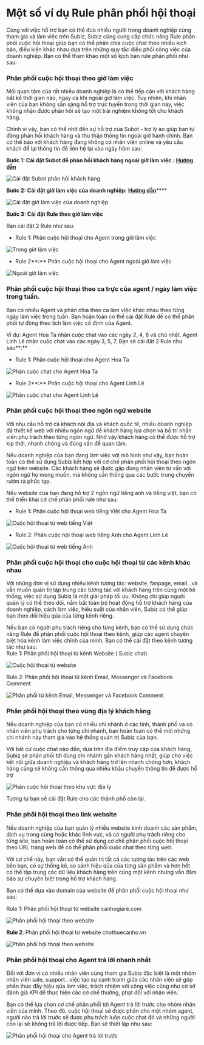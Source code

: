 # Một số ví dụ Rule phân phối hội thoại

Cùng với việc hỗ trợ bạn có thể đưa nhiều người trong doanh nghiệp cùng tham gia và làm việc trên Subiz, Subiz cũng cung cấp chức năng Rule phân phối cuộc hội thoại giúp bạn có thể phân chia cuộc chat theo nhiều kịch bản, điều kiện khác nhau dựa trên những quy tắc điều phối công việc của doanh nghiệp. Bạn có thể tham khảo một số kịch bản rule phân phối như sau:

### **Phân phối cuộc hội thoại theo giờ làm việc**

Mối quan tâm của rất nhiều doanh nghiệp là có thể tiếp cận với khách hàng bất kể thời gian nào, ngay cả khi ngoài giờ làm việc. Tuy nhiên, khi nhân viên của bạn không sẵn sàng hỗ trợ trực tuyến trong thời gian này, việc không nhận được phản hồi sẽ tạo một trải nghiệm không tốt cho khách hàng. 

Chính vì vậy, bạn có thể nhờ đến sự hỗ trợ của Subot - trợ lý ảo giúp bạn tự động phản hồi khách hàng và thu thập thông tin ngoài giờ hành chính. Bạn có thể báo với khách hàng đang không có nhân viên online và yêu cầu khách để lại thông tin để liên hệ lại vào ngày hôm sau:

**Bước 1: Cài đặt Subot để phản hồi khách hàng ngoài giờ làm việc :** [**Hướng dẫn**](https://help.subiz.com/bat-dau-voi-subiz/trien-khai-hoat-dong/subot-bot-tu-dong-tra-loi-va-hoi-thong-tin#subot-la-gi)

![C&#xE0;i &#x111;&#x1EB7;t Subot ph&#x1EA3;n h&#x1ED3;i kh&#xE1;ch h&#xE0;ng](../../../.gitbook/assets/assets_-lcrbjdxgv2cwmzzedgk_-lyqpvvnll_qrefkfkt-_-lyqpblv570yd3zrzlpv_screen-shot-2019-02-11-at-2.14.png)

**Bước 2: Cài đặt giờ làm việc của doanh nghiệp:** [**Hướng dẫn**](https://help.subiz.com/bat-dau-voi-subiz/trien-khai-hoat-dong/cai-dat-gio-lam-viec)\*\*\*\*

![C&#xE0;i &#x111;&#x1EB7;t gi&#x1EDD; l&#xE0;m vi&#x1EC7;c c&#x1EE7;a doanh nghi&#x1EC7;p](../../../.gitbook/assets/assets_-lcrbjdxgv2cwmzzedgk_-lyos43hszk6h4mbvjmm_-lyoz5v68mc1g5ed0y8e_business-hour-1.jpg)

**Bước 3: Cài đặt Rule theo giờ làm việc**

Bạn cài đặt 2 Rule như sau:

* Rule 1: Phân cuộc hội thoại cho Agent trong giờ làm việc

![Trong gi&#x1EDD; l&#xE0;m vi&#x1EC7;c](../../../.gitbook/assets/trong-gio-lam-viec%20%281%29.png)

* Rule 2**:** Phân cuộc hội thoại cho Agent ngoài giờ làm việc

![Ngo&#xE0;i gi&#x1EDD; l&#xE0;m vi&#x1EC7;c](../../../.gitbook/assets/ngoai-gio-lam-viec.png)

### **Phân phối cuộc hội thoại theo ca trực của agent / ngày làm việc trong tuần.**

Bạn có nhiều Agent và phân chia theo ca làm việc khác nhau theo từng ngày làm việc trong tuần. Bạn hoàn toàn có thể cài đặt Rule để có thể phân phối tự động theo lịch làm việc cố định của Agent.

Ví dụ: Agent Hoa Tạ nhận cuộc chat vào các ngày 2, 4, 6 và chủ nhật. Agent Linh Lê nhận cuộc chat vào các ngày 3, 5, 7. Bạn sẽ cài đặt 2 Rule như sau**:**

* Rule 1: Phân cuộc hội thoại cho Agent Hoa Ta

![Ph&#xE2;n cu&#x1ED9;c chat cho Agent Hoa Ta](../../../.gitbook/assets/ca-lam-viec-1.png)

* Rule 2**:** Phân cuộc hội thoại cho Agent Linh Lê

![Ph&#xE2;n cu&#x1ED9;c chat cho Agent Linh L&#xEA;](../../../.gitbook/assets/ca-lam-viec-2.png)

### **Phân phối cuộc hội thoại theo ngôn ngữ website**

Với nhu cầu hỗ trợ cả khách nội địa và khách quốc tế, nhiều doanh nghiệp đã thiết kế web với nhiều ngôn ngữ để khách hàng lựa chọn và bố trí nhân viên phụ trách theo từng ngôn ngữ. Nhờ vậy khách hàng có thể được hỗ trợ kịp thời, nhanh chóng và đúng vấn đề quan tâm.

Nếu doanh nghiệp của bạn đang làm việc với mô hình như vậy, bạn hoàn toàn có thể sử dụng Subiz kết hợp với cơ chế phân phối hội thoại theo ngôn ngữ trên website. Các khách hàng sẽ được gặp đúng nhân viên tư vấn với ngôn ngữ họ mong muốn, mà không cần thông qua các bước trung chuyển rườm rà phức tạp. 

Nếu website của bạn đang hỗ trợ 2 ngôn ngữ tiếng anh và tiếng việt, bạn có thể triển khai cơ chế phân phối rule như sau:

* Rule 1: Phân cuộc hội thoại web tiếng Việt cho Agent Hoa Ta

![Cu&#x1ED9;c h&#x1ED9;i tho&#x1EA1;i t&#x1EEB; web ti&#x1EBF;ng Vi&#x1EC7;t](../../../.gitbook/assets/tieng-viet-1.png)

* Rule 2: Phân cuộc hội thoại web tiếng Anh cho Agent Linh Lê

![Cu&#x1ED9;c h&#x1ED9;i tho&#x1EA1;i t&#x1EEB; web ti&#x1EBF;ng Anh](../../../.gitbook/assets/tieng-anh-1.png)

### Phân phối cuộc hội thoại cho cuộc hội thoại từ các kênh khác nhau

Với những đơn vị sử dụng nhiều kênh tương tác: website, fanpage, email...và vẫn muốn quản trị tập trung các tương tác với khách hàng trên cùng một hệ thống, việc sử dụng Subiz là một giải pháp tối ưu. Không chỉ giúp người quản lý có thể theo dõi, nắm bắt toàn bộ hoạt động hỗ trợ khách hàng của doanh nghiệp, cách làm việc, hiệu suất của nhân viên, Subiz có thể giúp bạn theo dõi hiệu qủa của từng kênh riêng.

Nếu bạn có người phụ trách riêng cho từng kênh, bạn có thể sử dụng chức năng Rule để phân phối cuộc hội thoại theo kênh, giúp các agent chuyên biệt hóa kênh làm việc chính của mình. Bạn có thể cài đặt theo kênh tương tác như sau:  
Rule 1: Phân phối hội thoại từ kênh Website \( Subiz chat\)

![Cu&#x1ED9;c h&#x1ED9;i tho&#x1EA1;i t&#x1EEB; website](../../../.gitbook/assets/website.png)

Rule 2: Phân phối hội thoại từ kênh Email, Messenger và Facebook Comment

![Ph&#xE2;n ph&#x1ED1;i t&#x1EEB; k&#xEA;nh Email, Messenger v&#xE0; Facebook Comment](../../../.gitbook/assets/phaan-phoi.png)

### Phân phối hội thoại theo vùng địa lý khách hàng 

Nếu doanh nghiệp của bạn có nhiều chi nhánh ở các tỉnh, thành phố và có nhân viên phụ trách cho từng chi nhánh, bạn hoàn toàn có thể mời những chi nhánh này tham gia vào hệ thống quản trị Subiz của bạn. 

Với bất cứ cuộc chat nào đến, dựa trên địa điểm truy cập của khách hàng, Subiz sẽ phân phối tới đúng chi nhánh gần khách hàng nhất, giúp cho việc kết nối giữa doanh nghiệp và khách hàng trở lên nhanh chóng hơn, khách hàng cũng sẽ không cần thông qua nhiều khâu chuyển thông tin để được hỗ trợ

![Ph&#xE2;n cu&#x1ED9;c h&#x1ED9;i tho&#x1EA1;i theo khu v&#x1EF1;c &#x111;&#x1ECB;a l&#xFD;](../../../.gitbook/assets/hanoi.png)

Tương tự bạn sẽ cài đặt Rule cho các thành phố còn lại.

### Phân phối hội thoại theo link website

Nếu doanh nghiệp của bạn quản lý nhiều website kinh doanh các sản phẩm, dịch vụ trong cùng hoặc khác lĩnh vực, và có người phụ trách riêng cho từng site, bạn hoàn toàn có thể sử dụng cơ chế phân phối cuộc hôị thoại theo URL trang web để có thể phân phối cuộc chat theo từng web.

Với cơ chế này, bạn vẫn có thể quản trị tất cả các tương tác trên các web bên bạn, có sự thống kê, so sánh hiệu qủa của từng sản phẩm và hơn hết có thể tập trung các dữ liệu khách hàng trên cùng một kênh nhưng vẫn đảm bảo sự chuyên biệt trong hỗ trợ khách hàng.

Bạn có thể dựa vào domain của website để phân phối cuộc hội thoại như sau:

  
Rule 1: Phân phối hội thoại từ website canhogiare.com

![Ph&#xE2;n ph&#x1ED1;i h&#x1ED9;i tho&#x1EA1;i theo website](../../../.gitbook/assets/canhogiarecom.png)

**Rule 2**: Phân phối hội thoại từ website chothuecanho.vn

![Ph&#xE2;n ph&#x1ED1;i h&#x1ED9;i tho&#x1EA1;i theo website](../../../.gitbook/assets/chothuecanhovn.png)

### Phân phối hội thoại cho Agent trả lời nhanh nhất

Đối với đơn vị có nhiều nhân viên cùng tham gia Subiz đặc biệt là một nhóm nhân viên sale, support...việc tạo sự cạnh tranh giữa các nhân viên sẽ góp phần thúc đẩy hiệu qủa làm việc, trách nhiệm với công việc cũng như cơ sở đánh giá KPI để thực hiện các cơ chế thưởng, phạt đổi với nhân viên.

Bạn có thể lựa chọn cơ chế phân phối tới Agent trả lời trước cho nhóm nhân viên của mình. Theo đó, cuộc hội thoại sẽ được phân cho một nhóm agent, người nào trả lời trước sẽ được phụ trách luôn cuộc chat đó và những người còn lại sẽ không trả lời được tiếp. Bạn sẽ thiết lập như sau:

![Ph&#xE2;n ph&#x1ED1;i h&#x1ED9;i tho&#x1EA1;i cho Agent tr&#x1EA3; l&#x1EDD;i tr&#x1B0;&#x1EDB;c](../../../.gitbook/assets/agent-tra-loi-truoc.png)

